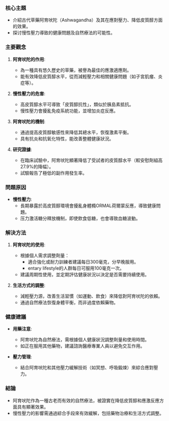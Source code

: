 ### 核心主題
- 介紹古代草藥阿育吠陀（Ashwagandha）及其在應對壓力、降低皮質醇方面的效果。
- 探讨慢性壓力導致的健康問題及自然療法的可能性。

### 主要觀念
1. **阿育吠陀的作用**:
   - 為一種具有悠久歷史的草藥，被譽為最佳的應激適應劑。
   - 能有效降低皮質醇水平，從而減輕壓力和相關健康問題（如子宮肌瘤、炎症等）。

2. **慢性壓力的危害**:
   - 高皮質醇水平可導致「皮質醇抗性」，類似於胰島素抵抗。
   - 慢性壓力會擾亂免疫系統功能，並增加炎症反應。

3. **阿育吠陀的機制**:
   - 通過提高皮質醇敏感性來降低其總水平，恢復激素平衡。
   - 具有抗炎和抗氧化特性，能改善整體健康狀況。

4. **研究證據**:
   - 在臨床試驗中，阿育吠陀顯著降低了受試者的皮質醇水平（較安慰劑組高27.9%的降幅）。
   - 試驗報告了極低的副作用發生率。


### 問題原因
- **慢性壓力**:
  - 長期暴露於高皮質醇環境會擾亂身體橢ORMAL荷爾蒙反應，導致健康問題。
  - 压力激活糖分釋放機制，即使飲食低糖，也會導致血糖波動。

### 解決方法
1. **阿育吠陀的使用**:
   - 根據個人需求調整劑量：
     - 適合強化或耐力訓練者建議每日300毫克，分早晚服用。
     - entary lifestyle的人群每日可服用100毫克一次。
   - 建議周期性使用，並定期評估健康狀況以決定是否需要持續使用。

2. **生活方式的調整**:
   - 減輕壓力源，改善生活習慣（如運動、飲食）來降低對阿育吠陀的依賴。
   - 通過自然療法恢復身體平衡，而非過度依賴藥物。


### 健康建議
- **用藥注意**:
  - 阿育吠陀為自然療法，需根據個人健康狀況調整劑量和使用時間。
  - 如正在服用其他藥物，建議諮詢醫療專業人員以避免交互作用。
  
- **壓力管理**:
  - 結合阿育吠陀和其他壓力緩解技術（如冥想、呼吸鍛煉）來綜合應對壓力。


### 結論
- 阿育吠陀作為一種古老而有效的自然療法，被證實在降低皮質醇和應激反應方面具有顯著效果。
- 慢性壓力的影響需通過綜合手段來有效緩解，包括藥物治療和生活方式調整。
